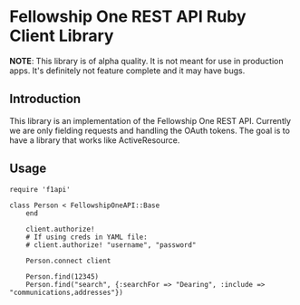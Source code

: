 Fellowship One REST API Ruby Client Library
===========================================

**NOTE**: This library is of alpha quality.  It is not meant for use in production apps.  It's definitely not feature complete and it may have bugs.

Introduction
------------
This library is an implementation of the Fellowship One REST API.  Currently we are only fielding requests and handling the OAuth tokens.  The goal is to have a library that works like ActiveResource.

Usage
-----
    require 'f1api'
    
    class Person < FellowshipOneAPI::Base
		end
		
		client.authorize!
		# If using creds in YAML file:
		# client.authorize! "username", "password"
		
		Person.connect client
		
		Person.find(12345)
		Person.find("search", {:searchFor => "Dearing", :include => "communications,addresses"})
